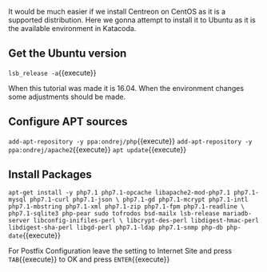 It would be much easier if we install Centreon on CentOS as it is a supported distribution. Here we gonna attempt to install it to Ubuntu as it is the available environment in Katacoda.

## Get the Ubuntu version
`lsb_release -a`{{execute}}

When this tutorial was made it is 16.04. When the environment changes some adjustments should be made.

## Configure APT sources 

`add-apt-repository -y ppa:ondrej/php`{{execute}}
`add-apt-repository -y ppa:ondrej/apache2`{{execute}}
`apt update`{{execute}}

## Install Packages

`apt-get install -y php7.1 php7.1-opcache libapache2-mod-php7.1 php7.1-mysql php7.1-curl php7.1-json \
    php7.1-gd php7.1-mcrypt php7.1-intl php7.1-mbstring php7.1-xml php7.1-zip php7.1-fpm php7.1-readline \
    php7.1-sqlite3 php-pear sudo tofrodos bsd-mailx lsb-release mariadb-server libconfig-inifiles-perl \
    libcrypt-des-perl libdigest-hmac-perl libdigest-sha-perl libgd-perl php7.1-ldap php7.1-snmp php-db php-date`{{execute}}

For Postfix Configuration leave the setting to Internet Site and press `TAB`{{execute}} to OK and press `ENTER`{{execute}}
